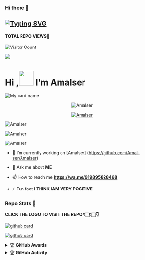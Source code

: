 ### Hi there 👋

## [![Typing SVG](https://readme-typing-svg.herokuapp.com?font=Lemon+milk&color=F7000&lines=Welcome+to+Amalser_v2+WA+Bot+repo;Created+by+Amal;This+is+a+userbot+privet+and+public+bot;With+more+features)](https://git.io/typing-svg)
#### TOTAL REPO VIEWS📍
![Visitor Count](https://profile-counter.glitch.me/cyberchekuthan/count.svg)

<img src=https://i.imgur.com/w89FHm7.jpeg>

# Hi ,<a href="Hey"><img src="https://raw.githubusercontent.com/TOXIC-DEVIL/TOXIC-DEVIL/TOXIC-DEVIL-OFFICIAL/media/Hi.gif" width="48px"></a> I'm Amalser&nbsp;

![My card name](https://cardivo.vercel.app/api?name=Amalser-%20userbot&description=Hi,%20I'm%20a%20moderate%20Developer%20😎&image=https://i.imgur.com/w89FHm7.pngbackgroundColor=%23ecf0f1&github=Amalser&&pattern=leaf&colorPattern=%25eaeaea)

<p align="center"> <img src="https://komarev.com/ghpvc/?username=Amal-ser&label=Profile%20views&color=0e75b6&style=flat" alt="Amalser" /> </p>


<p align="center"> <a href="https://github.com/ryo-ma/github-profile-trophy"><img src="https://github-profile-trophy.vercel.app/?username=Amal-ser" alt="Amalser" /></a> </p>

<p align="center">
<p><img align="center" src="https://github-readme-stats.vercel.app/api/top-langs?username=Amal-ser&show_icons=true&theme=dark&locale=en&layout=compact" alt="Amalser" /></p>

<p align="center">
<p><img align="center" src="https://github-readme-stats.vercel.app/api?username=Amal-ser&show_icons=true&theme=dark&locale=en" alt="Amalser" /></p>

<p><img align="center" src="https://github-readme-streak-stats.herokuapp.com/?user=Amalser&theme=dark" alt="Amalser" /></p>
</p>

- 🔭 I’m currently working on [Amalser] (https://github.com/Amal-ser/Amalser)

- 💬 Ask me about **ME**

- 📫 How to reach me **https://wa.me/919895828468**

- ⚡ Fun fact **I THINK IAM VERY POSITIVE**


### Repo Stats 🔭

**CLICK THE LOGO TO VISIT THE REPO 👇🏻👇🏻👇**


[![github card](https://github-readme-stats.vercel.app/api/pin/?username=Amal-ser&repo=Amalser&theme=dark)](https://github.com/Amal-ser/Amalser)




[![github card](https://github-readme-stats.vercel.app/api/pin/?username=Amal-ser&repo=Amalser&theme=dark)](https://github.com/Amal-ser/Amalser)




<details>
    <summary>&#127942 <b>GitHub Awards</b></summary><br/>

![Github Trophy](https://github-profile-trophy.vercel.app/?username=Amal-ser)

</details>

<details>
    <summary>&#127942 <b>GitHub Activity</b></summary><br/>




